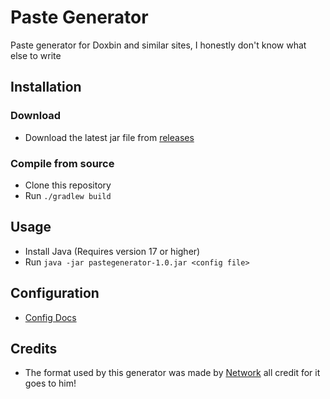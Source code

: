 # Paste Generator
Paste generator for Doxbin and similar sites, I honestly don't know what else to write

## Installation

### Download
- Download the latest jar file from [releases](https://github.com/DrRed96/Paste-Generator/releases/tag/1.0)

### Compile from source
- Clone this repository
- Run `./gradlew build`

## Usage
- Install Java (Requires version 17 or higher)
- Run `java -jar pastegenerator-1.0.jar <config file>`

## Configuration
- <a href="./CONFIG.md" target="_blank">Config Docs</a>

## Credits
- The format used by this generator was made by [Network](https://doxbin.net/user/Network) all credit for it goes to him!
